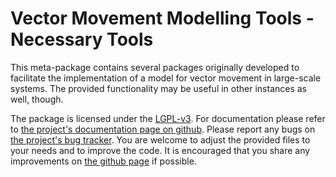 # Vector Movement Modelling Tools - Necessary Tools

This meta-package contains several packages originally developed to facilitate the
implementation of a model for vector movement in large-scale systems. The
provided functionality may be useful in other instances as well, though.

The package is licensed under the [LGPL-v3][LGPL]. For documentation please refer to
[the project's documentation page on github][DOC]. Please report any bugs on 
[the project's bug tracker][BUG]. You are welcome to adjust the provided
files to your needs and to improve the code. It is encouraged that you share any 
improvements on [the github page][GIT] if possible.

[LGPL]: https://opensource.org/licenses/lgpl-3.0.html
[DOC]: https://vemomoto.github.io/vemomoto_core
[GIT]: https://github.com/vemomoto/vemomoto/
[BUG]: https://github.com/vemomoto/vemomoto/issues